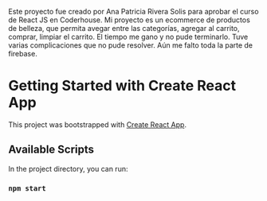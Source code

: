 Este proyecto fue creado por Ana Patricia Rivera Solis para aprobar el curso de React JS en Coderhouse.
Mi proyecto es un ecommerce de productos de belleza, que permita avegar entre las categorías, agregar al carrito, comprar, limpiar el carrito. 
El tiempo me gano y no pude terminarlo. Tuve varias complicaciones que no pude resolver. Aún me falto toda la parte de firebase. 

# Getting Started with Create React App

This project was bootstrapped with [Create React App](https://github.com/facebook/create-react-app).

## Available Scripts

In the project directory, you can run:

### `npm start`

